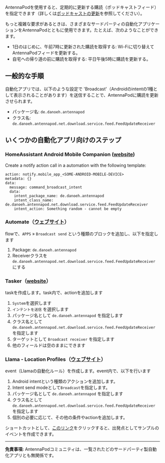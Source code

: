 AntennaPodを使用すると、定期的に更新する購読（ポッドキャストフィード）を指定できます（詳しくは[ポッドキャストの更新](/documentation/automation/refreshing-podcasts)を参照してください）。

もっと複雑な要求があるときは、さまざまなサードパーティの自動化アプリケーションをAntennaPodとともに使用できます。たとえば、次のようなことができます。

- 1日のはじめに、午前7時に更新された購読を取得する: Wi-Fiに切り替えてAntennaPodフィードを更新する。
- 自宅への帰り道の前に購読を取得する: 平日午後5時に購読を更新する。

## 一般的な手順

自動化アプリでは、以下のような設定で 'Broadcast'（Androidのintentの1種として表示されることがあります）を送信することで、AntennaPodに購読を更新させられます。

- パッケージ名: `de.danoeh.antennapod`
- クラス名: `de.danoeh.antennapod.net.download.service.feed.FeedUpdateReceiver`

## いくつかの自動化アプリ向けのステップ

### HomeAssistant Android Mobile Companion ([website](https://companion.home-assistant.io/docs/notifications/notification-commands/#broadcast-intent))

Create a notify action call in a automation with the following template:

```
action: notify.mobile_app_<SOME-ANDROID-MOBILE-DEVICE>
metadata: {}
data:
  message: command_broadcast_intent
  data:
    intent_package_name: de.danoeh.antennapod
    intent_class_name: de.danoeh.antennapod.net.download.service.feed.FeedUpdateReceiver
    intent_action: Something random - cannot be empty
```

### Automate（[ウェブサイト](https://llamalab.com/automate/)）

flowで、`APPS` » `Broadcast send` という種類のブロックを追加し、以下を指定します

1. Package: `de.danoeh.antennapod`
1. Receiverクラスを `de.danoeh.antennapod.net.download.service.feed.FeedUpdateReceiver` にする

### Tasker（[website](https://tasker.joaoapps.com/)）

taskを作成します。task内で、actionを追加します

1. `System`を選択します
1. `インテントを送信` を選択します
1. パッケージ名として `de.danoeh.antennapod` を指定します
1. クラス名として `de.danoeh.antennapod.net.download.service.feed.FeedUpdateReceiver` を指定します
1. ターゲットとして `Broadcast receiver` を指定します
1. 他のフィールドは空のままにできます

### Llama - Location Profiles（[ウェブサイト](http://kebabapps.blogspot.com/search/label/Llama)）

event（Llamaの自動化ルール）を作成します。event内で、以下を行います

1. Android intentという種類のアクションを追加します。
1. Intent send modeとして`Broadcast`を指定します。
1. パッケージ名として `de.danoeh.antennapod` を指定します
1. クラス名として `de.danoeh.antennapod.net.download.service.feed.FeedUpdateReceiver` を指定します
1. 個別の必要に応じて、その他の条件やactionを追加します。

ショートカットとして、[このリンク](http://llama.location.profiles/AntennaPod+feeds+Update/AntennaPod+feeds+Update%7C0-1-0-0-0-0-0-0-1-0--0-%7C%3A%7Ct%7C420%7C425%7Cai%7Cde.danoeh.antennapod%7CFgAAAGEAbgBkAHIAbwBpAGQALgBjAG8AbgB0AGUAbgB0AC4ASQBuAHQAZQBuAHQAAAAAAP%2F%2F%2F%2F8AAAAA%2F%2F%2F%2F%2FwAAAAD%2F%2F%2F%2F%2F%2F%2F%2F%2F%2FxQAAABkAGUALgBkAGEAbgBvAGUAaAAuAGEAbgB0AGUAbgBuAGEAcABvAGQAAAAAADUAAABkAGUALgBkAGEAbgBvAGUAaAAuAGEAbgB0AGUAbgBuAGEAcABvAGQALgBjAG8AcgBlAC4AcgBlAGMAZQBpAHYAZQByAC4ARgBlAGUAZABVAHAAZABhAHQAZQBSAGUAYwBlAGkAdgBlAHIAAAAAAAAAAAAAAAAAAAAAAAAA%2Fv%2F%2F%2F%2F%2F%2F%2F%2F8%3D%7C2%7C)をクリックすると、出発点としてサンプルのイベントを作成できます。

***

**免責事項:** AntennaPodコミュニティは、一覧されたどのサードパーティ製自動化アプリとも無関係です。
